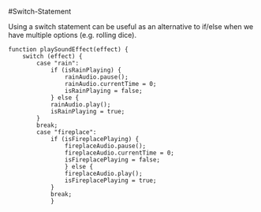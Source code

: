 #Switch-Statement

Using a switch statement can be useful as an alternative to if/else when we have multiple options (e.g. rolling dice).
```
function playSoundEffect(effect) {
	switch (effect) {
		case "rain":
			if (isRainPlaying) {
				rainAudio.pause();
				rainAudio.currentTime = 0;
				isRainPlaying = false;
			} else {
			rainAudio.play();
			isRainPlaying = true;
		}
		break;
		case "fireplace":
			if (isFireplacePlaying) {
				fireplaceAudio.pause();
				fireplaceAudio.currentTime = 0;
				isFireplacePlaying = false;
				} else {
				fireplaceAudio.play();
				isFireplacePlaying = true;
			}
			break;
			}
```

